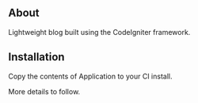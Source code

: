 About
-------
Lightweight blog built using the CodeIgniter framework.


Installation
-------

Copy the contents of Application to your CI install. 

More details to follow.